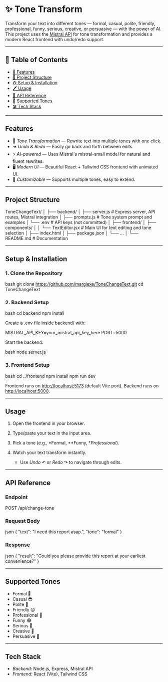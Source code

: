 # ✨ Tone Transform

Transform your text into different tones — formal, casual, polite, friendly, professional, funny, serious, creative, or persuasive — with the power of AI.  
This project uses the [Mistral API](https://docs.mistral.ai/) for tone transformation and provides a modern React frontend with undo/redo support.

---

## 📑 Table of Contents

- [🚀 Features](#features)
- [📂 Project Structure](#project-structure)
- [⚙ Setup & Installation](#setup--installation)
- [🖊 Usage](#usage)
- [🔧 API Reference](#api-reference)
- [🎨 Supported Tones](#supported-tones)
- [🛠 Tech Stack](#tech-stack)

---

## Features

- 🎨 *Tone Transformation* — Rewrite text into multiple tones with one click.
- ⏪ *Undo & Redo* — Easily go back and forth between edits.
- ⚡ *AI-powered* — Uses Mistral's mistral-small model for natural and fluent rewrites.
- 🖥 *Modern UI* — Beautiful React + Tailwind CSS frontend with animated UI.
- 🔑 *Customizable* — Supports multiple tones, easy to extend.

---

## Project Structure


ToneChangeText/
│
├── backend/
│ ├── server.js # Express server, API routes, Mistral integration
│ ├── prompts.js # Tone system prompt and examples
│ └── .env # API keys (not committed)
│
├── frontend/
│ ├── components/
│ │ └── TextEditor.jsx # Main UI for text editing and tone selection
│ ├── index.html
│ ├── package.json
│ └── ...
│
└── README.md # Documentation


---

## Setup & Installation

### 1. Clone the Repository

bash
git clone https://github.com/margiexe/ToneChangeText.git
cd ToneChangeText


### 2. Backend Setup

bash
cd backend
npm install


Create a .env file inside backend/ with:


MISTRAL_API_KEY=your_mistral_api_key_here
PORT=5000


Start the backend:

bash
node server.js


### 3. Frontend Setup

bash
cd ../frontend
npm install
npm run dev


Frontend runs on [http://localhost:5173](http://localhost:5173) (default Vite port).
Backend runs on [http://localhost:5000](http://localhost:5000).

---

## Usage

1. Open the frontend in your browser.
2. Type/paste your text in the input area.
3. Pick a tone (e.g., *Formal, **Funny, **Professional*).
4. Watch your text transform instantly.

      - Use *Undo* ↶ or *Redo* ↷ to navigate through edits.

---

## API Reference

### Endpoint


POST /api/change-tone


### Request Body

json
{
	"text": "I need this report asap.",
	"tone": "formal"
}


### Response

json
{
	"result": "Could you please provide this report at your earliest convenience?"
}


---

## Supported Tones

- Formal 👔
- Casual 😎
- Polite 🙏
- Friendly 😊
- Professional 💼
- Funny 😂
- Serious 🎯
- Creative 🎨
- Persuasive 💪

---

## Tech Stack

- *Backend:* Node.js, Express, Mistral API
- *Frontend:* React (Vite), Tailwind CSS
